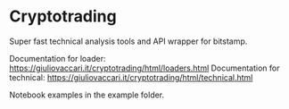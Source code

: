# Cryptotrading
Super fast technical analysis tools and API wrapper for bitstamp.

Documentation for loader: https://giuliovaccari.it/cryptotrading/html/loaders.html
Documentation for technical: https://giuliovaccari.it/cryptotrading/html/technical.html

Notebook examples in the example folder.
